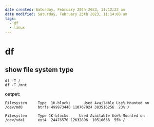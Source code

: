 ```yaml
---
date created: Saturday, February 25th 2023, 11:12:23 am
date modified: Saturday, February 25th 2023, 11:14:00 am
tags:
  - df
  - linux
---
```


# df

## show file system type

```shell
df -T /
df -T /mnt
```

**output:**

```
Filesystem     Type  1K-blocks      Used Available Use% Mounted on
/dev/md0       btrfs 499973440 110767024 383516256  23% /

Filesystem     Type 1K-blocks     Used Available Use% Mounted on
/dev/vda1      ext4  24476576 12632896  10516636  55% /
```
